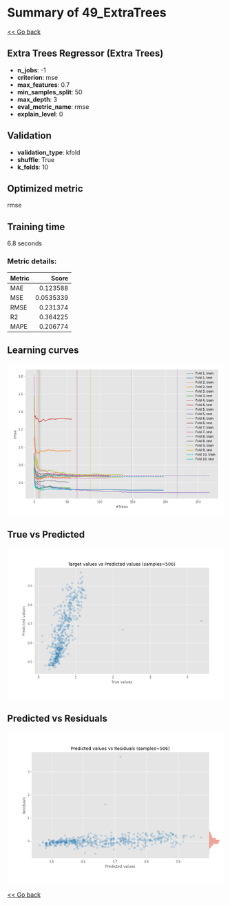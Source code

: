 # Summary of 49_ExtraTrees

[<< Go back](../README.md)


## Extra Trees Regressor (Extra Trees)
- **n_jobs**: -1
- **criterion**: mse
- **max_features**: 0.7
- **min_samples_split**: 50
- **max_depth**: 3
- **eval_metric_name**: rmse
- **explain_level**: 0

## Validation
 - **validation_type**: kfold
 - **shuffle**: True
 - **k_folds**: 10

## Optimized metric
rmse

## Training time

6.8 seconds

### Metric details:
| Metric   |     Score |
|:---------|----------:|
| MAE      | 0.123588  |
| MSE      | 0.0535339 |
| RMSE     | 0.231374  |
| R2       | 0.364225  |
| MAPE     | 0.206774  |



## Learning curves
![Learning curves](learning_curves.png)
## True vs Predicted

![True vs Predicted](true_vs_predicted.png)


## Predicted vs Residuals

![Predicted vs Residuals](predicted_vs_residuals.png)



[<< Go back](../README.md)
